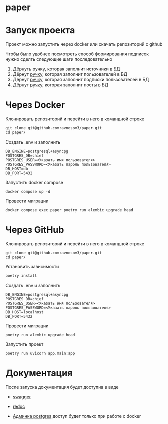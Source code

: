 # paper

# Запуск проекта

Проект можно запустить через docker или скачать репозиторий с github

Чтобы было удобнее посмотреть способ формирования подписок нужно сделть следующие шаги последовательно

1. Дёрнуть [ручку](http://127.0.0.1:8000/api/v1/auto/fill-source), которая заполнит источники в БД
2. Дёрнут [ручку](http://127.0.0.1:8000/api/v1/auto/fill-user), которая заполнит пользователей в БД
3. Дёрнут [ручку](http://127.0.0.1:8000/api/v1/auto/fill-subscriptions), которая заполнит подписки пользователей в БД
4. Дёрнут [ручку](http://127.0.0.1:8000/api/v1/auto/fill-posts), которая заполнит посты в БД

# Через Docker

Клонировать репозиторий и перейти в него в командной строке

```
git clone git@github.com:avnosov3/paper.git
cd paper/
```

Создать .env и заполнить

```
DB_ENGINE=postgresql+asyncpg
POSTGRES_DB=chief
POSTGRES_USER=<Указать имя пользователя>
POSTGRES_PASSWORD=<Указать пароль пользователя>
DB_HOST=db
DB_PORT=5432
```

Запустить docker compose

```
docker compose up -d
```

Провести миграции

```
docker compose exec paper poetry run alembic upgrade head
```

# Через GitHub


Клонировать репозиторий и перейти в него в командной строке

```
git clone git@github.com:avnosov3/paper.git
cd paper/
```

Установить зависимости

```
poetry install
```

Создать .env и заполнить

```
DB_ENGINE=postgresql+asyncpg
POSTGRES_DB=chief
POSTGRES_USER=<Указать имя пользователя>
POSTGRES_PASSWORD=<Указать пароль пользователя>
DB_HOST=localhost
DB_PORT=5432
```

Провести миграции
```
poetry run alembic upgrade head
```

Запустить проект

```
poetry run uvicorn app.main:app
```

# Документация

После запуска документация будет доступна в виде
* [swagger](http://127.0.0.1:8000/docs/)
* [redoc](http://127.0.0.1:8000/redoc/)

* [Админка postgres](http://127.0.0.1:8080/) доступ будет только при работе с docker